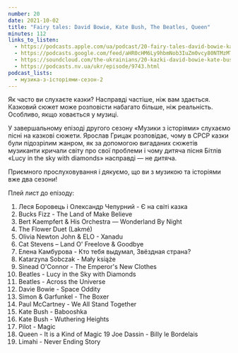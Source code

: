 ```yaml
---
number: 20
date: 2021-10-02
title: "Fairy tales: David Bowie, Kate Bush, The Beatles, Queen"
minutes: 112
links_to_listen:
  - https://podcasts.apple.com/ua/podcast/20-fairy-tales-david-bowie-kate-bush-the-beatles-queen/id1546083745?i=1000537305457
  - https://podcasts.google.com/feed/aHR0cHM6Ly9hbmNob3IuZm0vcy80NTMzMTgxMC9wb2RjYXN0L3Jzcw/episode/MjRkMzIyYjgtY2E3My00YTM3LWJhN2YtOTFhMDI3YWVlZTZi
  - https://soundcloud.com/the-ukrainians/20-kazki-david-bowie-kate-bush-the-beatles-queen?in=the-ukrainians/sets/muzykazist
  - https://podcasts.nv.ua/ukr/episode/9743.html
podcast_lists:
  - музика-з-історіями-сезон-2
---
```


Як часто ви слухаєте казки? Насправді частіше, ніж вам здається. Казковий сюжет
може розповісти набагато більше, ніж реальність. Особливо, якщо ховається у
музиці.

У завершальному епізоді другого сезону «Музики з історіями» слухаємо пісні на
казкові сюжети. Ярослав Грицак розповідає, чому в СРСР казки були підозрілим
жанром, як за допомогою вигаданих сюжетів музиканти кричали світу про свої
проблеми і чому дитяча пісня Бітлів «Lucy in the sky with diamonds» насправді —
не дитяча.

Приємного прослуховування і дякуємо, що ви з музикою та історіями вже два
сезони!

Плей лист до епізоду:

1. Леся Боровець і Олександр Чепурний - Є на світі казка
2. Bucks Fizz - The Land of Make Believe
3. Bert Kaempfert & His Orchestra — Wonderland By Night
4. The Flower Duet (Lakmé)
5. Olivia Newton John & ELO - Xanadu
6. Cat Stevens – Land O' Freelove & Goodbye
7. Елена Камбурова - Кто тебя выдумал, Звёздная страна?
8. Katarzyna Sobczak - Mały książe
9. Sinead O'Connor - The Emperor's New Clothes
10. Beatles - Lucy in the Sky with Diamonds
11. Beatles - Across the Universe
12. Davie Bowie - Space Oddity
13. Simon & Garfunkel - The Boxer
14. Paul McCartney - We All Stand Together
15. Kate Bush - Babooshka
16. Kate Bush - Wuthering Heights
17. Pilot - Magic
18. Queen - It is a Kind of Magic
19 Joe Dassin - Billy le Bordelais
20. Limahi - Never Ending Story
